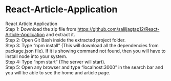 # React-Article-Application
React Article Application <br>
Step 1: Download the zip file from https://github.com/saliljagtap12/React-Article-Application and extract it. <br>
Step 2: Open Git Bash inside the extracted project folder.<br>
Step 3: Type “npm install” (This will download all the dependencies from package.json file). If it is showing command not found, then you will have to install node into your system.<br>
Step 4: Type “npm start” (The server will start).<br>
Step 5: Open any browser and type “localhost:3000” in the search bar and you will be able to see the home and article page.<br>
